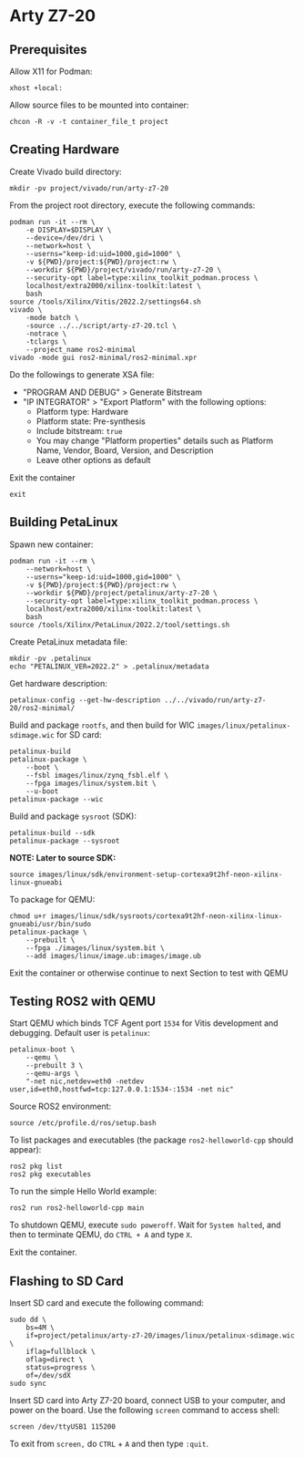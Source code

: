 # Arty Z7-20


## Prerequisites

Allow X11 for Podman:
```
xhost +local:
```

Allow source files to be mounted into container:
```
chcon -R -v -t container_file_t project
```


## Creating Hardware

Create Vivado build directory:
```
mkdir -pv project/vivado/run/arty-z7-20
```

From the project root directory, execute the following commands:
```
podman run -it --rm \
    -e DISPLAY=$DISPLAY \
    --device=/dev/dri \
    --network=host \
    --userns="keep-id:uid=1000,gid=1000" \
    -v ${PWD}/project:${PWD}/project:rw \
    --workdir ${PWD}/project/vivado/run/arty-z7-20 \
    --security-opt label=type:xilinx_toolkit_podman.process \
    localhost/extra2000/xilinx-toolkit:latest \
    bash
source /tools/Xilinx/Vitis/2022.2/settings64.sh
vivado \
    -mode batch \
    -source ../../script/arty-z7-20.tcl \
    -notrace \
    -tclargs \
    --project_name ros2-minimal
vivado -mode gui ros2-minimal/ros2-minimal.xpr
```

Do the followings to generate XSA file:
* "PROGRAM AND DEBUG" > Generate Bitstream
* "IP INTEGRATOR" > "Export Platform" with the following options:
    * Platform type: Hardware
    * Platform state: Pre-synthesis
    * Include bitstream: `true`
    * You may change "Platform properties" details such as Platform Name, Vendor, Board, Version, and Description
    * Leave other options as default

Exit the container
```
exit
```


## Building PetaLinux

Spawn new container:
```
podman run -it --rm \
    --network=host \
    --userns="keep-id:uid=1000,gid=1000" \
    -v ${PWD}/project:${PWD}/project:rw \
    --workdir ${PWD}/project/petalinux/arty-z7-20 \
    --security-opt label=type:xilinx_toolkit_podman.process \
    localhost/extra2000/xilinx-toolkit:latest \
    bash
source /tools/Xilinx/PetaLinux/2022.2/tool/settings.sh
```

Create PetaLinux metadata file:
```
mkdir -pv .petalinux
echo "PETALINUX_VER=2022.2" > .petalinux/metadata
```

Get hardware description:
```
petalinux-config --get-hw-description ../../vivado/run/arty-z7-20/ros2-minimal/
```

Build and package `rootfs`, and then build for WIC `images/linux/petalinux-sdimage.wic` for SD card:
```
petalinux-build
petalinux-package \
    --boot \
    --fsbl images/linux/zynq_fsbl.elf \
    --fpga images/linux/system.bit \
    --u-boot
petalinux-package --wic
```

Build and package `sysroot` (SDK):
```
petalinux-build --sdk
petalinux-package --sysroot
```

**NOTE: Later to source SDK:**
```
source images/linux/sdk/environment-setup-cortexa9t2hf-neon-xilinx-linux-gnueabi
```

To package for QEMU:
```
chmod u+r images/linux/sdk/sysroots/cortexa9t2hf-neon-xilinx-linux-gnueabi/usr/bin/sudo
petalinux-package \
    --prebuilt \
    --fpga ./images/linux/system.bit \
    --add images/linux/image.ub:images/image.ub
```

Exit the container or otherwise continue to next Section to test with QEMU


## Testing ROS2 with QEMU

Start QEMU which binds TCF Agent port `1534` for Vitis development and debugging. Default user is `petalinux`:
```
petalinux-boot \
    --qemu \
    --prebuilt 3 \
    --qemu-args \
    "-net nic,netdev=eth0 -netdev user,id=eth0,hostfwd=tcp:127.0.0.1:1534-:1534 -net nic"
```

Source ROS2 environment:
```
source /etc/profile.d/ros/setup.bash
```

To list packages and executables (the package `ros2-helloworld-cpp` should appear):
```
ros2 pkg list
ros2 pkg executables
```

To run the simple Hello World example:
```
ros2 run ros2-helloworld-cpp main
```

To shutdown QEMU, execute `sudo poweroff`. Wait for `System halted`, and then to terminate QEMU, do `CTRL + A` and type `X`.

Exit the container.


## Flashing to SD Card

Insert SD card and execute the following command:
```
sudo dd \
    bs=4M \
    if=project/petalinux/arty-z7-20/images/linux/petalinux-sdimage.wic \
    iflag=fullblock \
    oflag=direct \
    status=progress \
    of=/dev/sdX
sudo sync
```

Insert SD card into Arty Z7-20 board, connect USB to your computer, and power on the board. Use the following `screen` command to access shell:
```
screen /dev/ttyUSB1 115200
```

To exit from `screen,` do `CTRL` + `A` and then type `:quit`.

